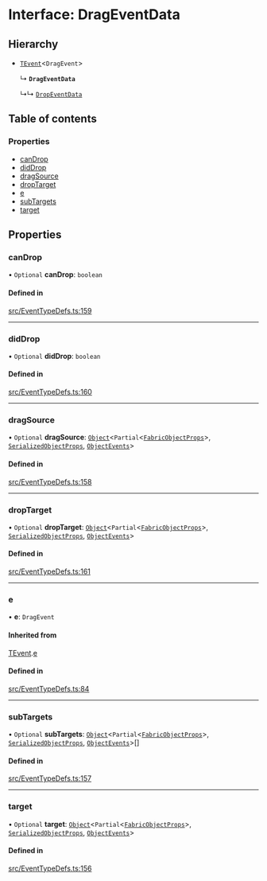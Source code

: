 # Interface: DragEventData

## Hierarchy

- [`TEvent`](TEvent.md)<`DragEvent`\>

  ↳ **`DragEventData`**

  ↳↳ [`DropEventData`](DropEventData.md)

## Table of contents

### Properties

- [canDrop](DragEventData.md#candrop)
- [didDrop](DragEventData.md#diddrop)
- [dragSource](DragEventData.md#dragsource)
- [dropTarget](DragEventData.md#droptarget)
- [e](DragEventData.md#e)
- [subTargets](DragEventData.md#subtargets)
- [target](DragEventData.md#target)

## Properties

### canDrop

• `Optional` **canDrop**: `boolean`

#### Defined in

[src/EventTypeDefs.ts:159](https://github.com/fabricjs/fabric.js/blob/a4453620e/src/EventTypeDefs.ts#L159)

___

### didDrop

• `Optional` **didDrop**: `boolean`

#### Defined in

[src/EventTypeDefs.ts:160](https://github.com/fabricjs/fabric.js/blob/a4453620e/src/EventTypeDefs.ts#L160)

___

### dragSource

• `Optional` **dragSource**: [`Object`](../classes/Object.md)<`Partial`<[`FabricObjectProps`](FabricObjectProps.md)\>, [`SerializedObjectProps`](SerializedObjectProps.md), [`ObjectEvents`](ObjectEvents.md)\>

#### Defined in

[src/EventTypeDefs.ts:158](https://github.com/fabricjs/fabric.js/blob/a4453620e/src/EventTypeDefs.ts#L158)

___

### dropTarget

• `Optional` **dropTarget**: [`Object`](../classes/Object.md)<`Partial`<[`FabricObjectProps`](FabricObjectProps.md)\>, [`SerializedObjectProps`](SerializedObjectProps.md), [`ObjectEvents`](ObjectEvents.md)\>

#### Defined in

[src/EventTypeDefs.ts:161](https://github.com/fabricjs/fabric.js/blob/a4453620e/src/EventTypeDefs.ts#L161)

___

### e

• **e**: `DragEvent`

#### Inherited from

[TEvent](TEvent.md).[e](TEvent.md#e)

#### Defined in

[src/EventTypeDefs.ts:84](https://github.com/fabricjs/fabric.js/blob/a4453620e/src/EventTypeDefs.ts#L84)

___

### subTargets

• `Optional` **subTargets**: [`Object`](../classes/Object.md)<`Partial`<[`FabricObjectProps`](FabricObjectProps.md)\>, [`SerializedObjectProps`](SerializedObjectProps.md), [`ObjectEvents`](ObjectEvents.md)\>[]

#### Defined in

[src/EventTypeDefs.ts:157](https://github.com/fabricjs/fabric.js/blob/a4453620e/src/EventTypeDefs.ts#L157)

___

### target

• `Optional` **target**: [`Object`](../classes/Object.md)<`Partial`<[`FabricObjectProps`](FabricObjectProps.md)\>, [`SerializedObjectProps`](SerializedObjectProps.md), [`ObjectEvents`](ObjectEvents.md)\>

#### Defined in

[src/EventTypeDefs.ts:156](https://github.com/fabricjs/fabric.js/blob/a4453620e/src/EventTypeDefs.ts#L156)
